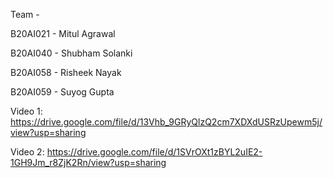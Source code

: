 Team - 

B20AI021 - Mitul Agrawal

B20AI040 - Shubham Solanki

B20AI058 - Risheek Nayak 

B20AI059 - Suyog Gupta




Video 1: https://drive.google.com/file/d/13Vhb_9GRyQlzQ2cm7XDXdUSRzUpewm5j/view?usp=sharing

Video 2: https://drive.google.com/file/d/1SVrOXt1zBYL2uIE2-1GH9Jm_r8ZjK2Rn/view?usp=sharing
